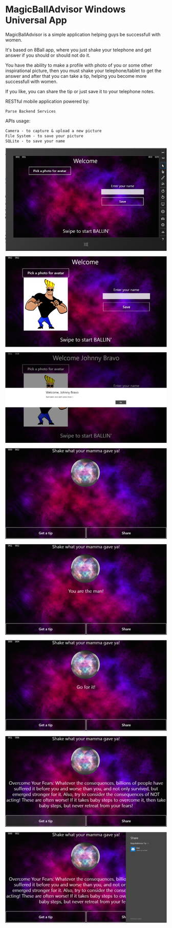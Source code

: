 MagicBallAdvisor Windows Universal App
======================================

<p>MagicBallAdvisor is a simple application helping guys be successfull with women.</p>
<p>It's based on 8Ball app, where you just shake your telephone and get answer if you should or should not do it.</p>
<p>You have the ability to make a profile with photo of you or some other inspirational picture, then you must shake your telephone/tablet to get the answer and after that you can take a tip, helping you become more successfull with women.</p>
<p>If you like, you can share the tip or just save it to your telephone notes.</p>

RESTful mobile application powered by:

    Parse Backend Services

APIs usage:

    Camera - to capture & upload a new picture
    File System - to save your picture
    SQLite - to save your name

<p align="center"><img src="https://raw.githubusercontent.com/nkichev/MagicBallAdvisor/master/images/MBATablet01.png" /></p>
<p align="center"><img src="https://raw.githubusercontent.com/nkichev/MagicBallAdvisor/master/images/MBATablet02.png" /></p>
<p align="center"><img src="https://raw.githubusercontent.com/nkichev/MagicBallAdvisor/master/images/MBATablet03.png" /></p>
<p align="center"><img src="https://raw.githubusercontent.com/nkichev/MagicBallAdvisor/master/images/MBATablet04.png" /></p>
<p align="center"><img src="https://raw.githubusercontent.com/nkichev/MagicBallAdvisor/master/images/MBATablet05.png" /></p>
<p align="center"><img src="https://raw.githubusercontent.com/nkichev/MagicBallAdvisor/master/images/MBATablet06.png" /></p>
<p align="center"><img src="https://raw.githubusercontent.com/nkichev/MagicBallAdvisor/master/images/MBATablet07.png" /></p>
<p align="center"><img src="https://raw.githubusercontent.com/nkichev/MagicBallAdvisor/master/images/MBATablet08.png" /></p>
